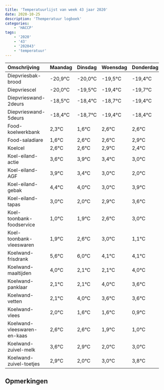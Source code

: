 ```yaml
---
title: 'Temperatuurlijst van week 43 jaar 2020'
date: 2020-10-25
description: 'Themperatuur logboek'
categories:
    - 'HACCP'
tags:
    - '2020'
    - '43'
    - '202043'
    - 'temperatuur'
---
```

|Omschrijving|Maandag|Dinsdag|Woensdag|Donderdag|Vrijdag|Zaterdag|Zondag|
|:---|:---|:---|:---|:---|:---|:---|:---|
|Diepvriesbak-brood|-20,9°C|-20,0°C|-19,5°C|-19,4°C|-19,7°C|-20,4°C|-19,4°C|
|Diepvriescel|-20,0°C|-19,5°C|-19,4°C|-19,7°C|-20,4°C|-19,4°C|-19,4°C|
|Diepvrieswand-2deurs|-18,5°C|-18,4°C|-18,7°C|-19,4°C|-18,4°C|-18,4°C|-18,1°C|
|Diepvrieswand-5deurs|-18,4°C|-18,7°C|-19,4°C|-18,4°C|-18,4°C|-18,1°C|-18,6°C|
|Food-koelwerkbank|2,3°C|1,6°C|2,6°C|2,6°C|2,9°C|2,4°C|2,0°C|
|Food-saladiare|1,6°C|2,6°C|2,6°C|2,9°C|2,4°C|2,0°C|1,0°C|
|Koelcel|2,6°C|2,6°C|2,9°C|2,4°C|2,0°C|1,0°C|1,9°C|
|Koel-eiland-actie|3,6°C|3,9°C|3,4°C|3,0°C|2,0°C|2,9°C|3,6°C|
|Koel-eiland-AGF|3,9°C|3,4°C|3,0°C|2,0°C|2,9°C|3,6°C|4,0°C|
|Koel-eiland-gebak|4,4°C|4,0°C|3,0°C|3,9°C|4,6°C|5,0°C|3,1°C|
|Koel-eiland-tapas|3,0°C|2,0°C|2,9°C|3,6°C|4,0°C|2,1°C|2,1°C|
|Koel-toonbank-foodservice|1,0°C|1,9°C|2,6°C|3,0°C|1,1°C|1,1°C|3,0°C|
|Koel-toonbank-vleeswaren|1,9°C|2,6°C|3,0°C|1,1°C|1,1°C|3,0°C|2,6°C|
|Koelwand-frisdrank|5,6°C|6,0°C|4,1°C|4,1°C|6,0°C|5,6°C|5,6°C|
|Koelwand-maaltijden|4,0°C|2,1°C|2,1°C|4,0°C|3,6°C|3,6°C|2,9°C|
|Koelwand-panklaar|2,1°C|2,1°C|4,0°C|3,6°C|3,6°C|2,9°C|2,0°C|
|Koelwand-vetten|2,1°C|4,0°C|3,6°C|3,6°C|2,9°C|2,0°C|3,0°C|
|Koelwand-vlees|2,0°C|1,6°C|1,6°C|0,9°C|0,0°C|1,0°C|1,8°C|
|Koelwand-vleeswaren-en-kaas|2,6°C|2,6°C|1,9°C|1,0°C|2,0°C|2,8°C|2,4°C|
|Koelwand-zuivel-melk|3,6°C|2,9°C|2,0°C|3,0°C|3,8°C|3,4°C|3,9°C|
|Koelwand-zuivel-toetjes|2,9°C|2,0°C|3,0°C|3,8°C|3,4°C|3,9°C|2,1°C|

## Opmerkingen


